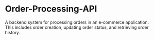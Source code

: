 # Order-Processing-API
A backend system for processing orders in an e-commerce application. This includes order creation, updating order status, and retrieving order history.
